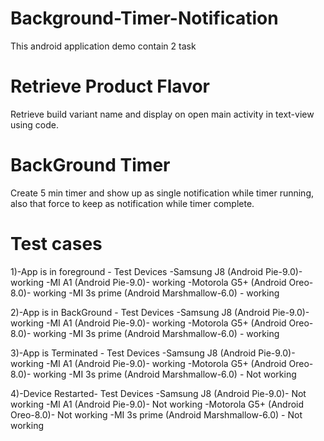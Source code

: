 # Background-Timer-Notification
This android application demo contain 2 task

# Retrieve Product Flavor
Retrieve build variant name and display on open main activity in text-view using code.

# BackGround Timer
Create 5 min timer and show up as single notification while timer running,
also that force to keep as notification while timer complete.

# Test cases
1)-App is in foreground -
	Test Devices
	-Samsung J8 (Android Pie-9.0)- working
	-MI A1 (Android Pie-9.0)- working
	-Motorola G5+ (Android Oreo-8.0)- working
	-MI 3s prime (Android Marshmallow-6.0) - working
	
2)-App is in BackGround -
	Test Devices
	-Samsung J8 (Android Pie-9.0)- working
	-MI A1 (Android Pie-9.0)- working
	-Motorola G5+ (Android Oreo-8.0)- working
	-MI 3s prime (Android Marshmallow-6.0) - working
	
3)-App is Terminated -
	Test Devices
	-Samsung J8 (Android Pie-9.0)- working
	-MI A1 (Android Pie-9.0)- working
	-Motorola G5+ (Android Oreo-8.0)- working
	-MI 3s prime (Android Marshmallow-6.0) - Not working	
	
4)-Device Restarted-
	Test Devices
	-Samsung J8 (Android Pie-9.0)- Not working 
	-MI A1 (Android Pie-9.0)- Not working 
	-Motorola G5+ (Android Oreo-8.0)- Not working 
	-MI 3s prime (Android Marshmallow-6.0) - Not working 
